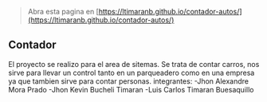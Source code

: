
> Abra esta pagina en [https://ltimaranb.github.io/contador-autos/](https://ltimaranb.github.io/contador-autos/)

## Contador
El proyecto se realizo para el area de sitemas. Se trata de contar carros, nos sirve para llevar un control tanto en un parqueadero como en una empresa ya que tambien sirve para contar personas.
integrantes:
-Jhon Alexandre Mora Prado
-Jhon Kevin Bucheli Timaran 
-Luis Carlos Timaran Buesaquillo
